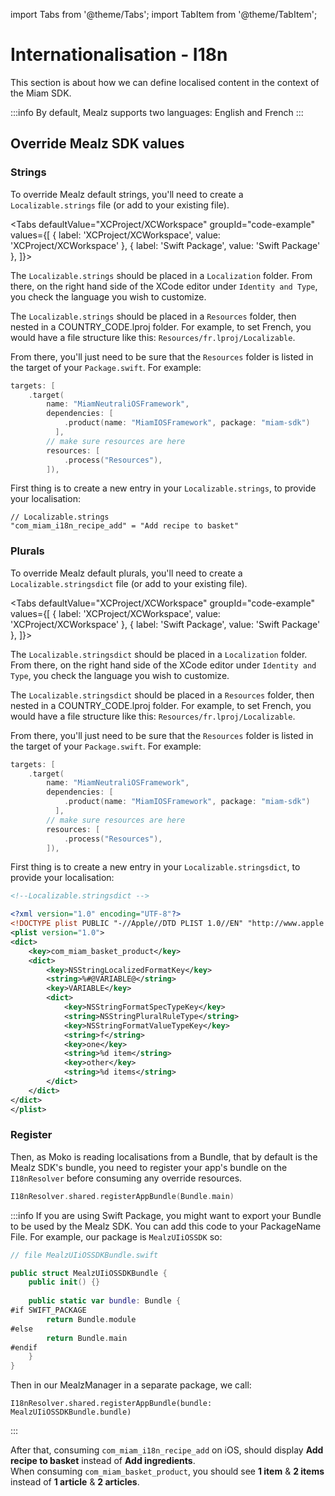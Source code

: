 import Tabs from '@theme/Tabs';
import TabItem from '@theme/TabItem';

# Internationalisation - I18n

This section is about how we can define localised content in the context of the Miam SDK.

:::info
By default, Mealz supports two languages: English and French
:::

## Override Mealz SDK values

### Strings

To override Mealz default strings, you'll need to create a `Localizable.strings` file (or add to your existing file).

<Tabs
defaultValue="XCProject/XCWorkspace"
groupId="code-example"
values={[
{ label: 'XCProject/XCWorkspace', value: 'XCProject/XCWorkspace' },
{ label: 'Swift Package', value: 'Swift Package' },
]}>

<TabItem value="XCProject/XCWorkspace">

The `Localizable.strings` should be placed in a `Localization` folder.
From there, on the right hand side of the XCode editor under `Identity and Type`, you check the language you wish to customize.

</TabItem>
<TabItem value="Swift Package">

The `Localizable.strings` should be placed in a `Resources` folder, then nested in a COUNTRY_CODE.lproj folder.
For example, to set French, you would have a file structure like this: `Resources/fr.lproj/Localizable`.

From there, you'll just need to be sure that the `Resources` folder is listed in the target of your `Package.swift`.
For example:
```swift
targets: [
    .target(
        name: "MiamNeutraliOSFramework",
        dependencies: [
            .product(name: "MiamIOSFramework", package: "miam-sdk")
          ],
        // make sure resources are here
        resources: [
            .process("Resources"),
        ]),
```

</TabItem>
</Tabs>

First thing is to create a new entry in your `Localizable.strings`, to provide your localisation:

```text
// Localizable.strings
"com_miam_i18n_recipe_add" = "Add recipe to basket"
```

### Plurals

To override Mealz default plurals, you'll need to create a `Localizable.stringsdict` file (or add to your existing file).

<Tabs
defaultValue="XCProject/XCWorkspace"
groupId="code-example"
values={[
{ label: 'XCProject/XCWorkspace', value: 'XCProject/XCWorkspace' },
{ label: 'Swift Package', value: 'Swift Package' },
]}>

<TabItem value="XCProject/XCWorkspace">

The `Localizable.stringsdict` should be placed in a `Localization` folder.
From there, on the right hand side of the XCode editor under `Identity and Type`, you check the language you wish to customize.

</TabItem>
<TabItem value="Swift Package">

The `Localizable.stringsdict` should be placed in a `Resources` folder, then nested in a COUNTRY_CODE.lproj folder.
For example, to set French, you would have a file structure like this: `Resources/fr.lproj/Localizable`.

From there, you'll just need to be sure that the `Resources` folder is listed in the target of your `Package.swift`.
For example:
```swift
targets: [
    .target(
        name: "MiamNeutraliOSFramework",
        dependencies: [
            .product(name: "MiamIOSFramework", package: "miam-sdk")
          ],
        // make sure resources are here
        resources: [
            .process("Resources"),
        ]),
```

</TabItem>
</Tabs>

First thing is to create a new entry in your `Localizable.stringsdict`, to provide your localisation:

```xml
<!--Localizable.stringsdict -->

<?xml version="1.0" encoding="UTF-8"?>
<!DOCTYPE plist PUBLIC "-//Apple//DTD PLIST 1.0//EN" "http://www.apple.com/DTDs/PropertyList-1.0.dtd">
<plist version="1.0">
<dict>
    <key>com_miam_basket_product</key>
    <dict>
        <key>NSStringLocalizedFormatKey</key>
        <string>%#@VARIABLE@</string>
        <key>VARIABLE</key>
        <dict>
            <key>NSStringFormatSpecTypeKey</key>
            <string>NSStringPluralRuleType</string>
            <key>NSStringFormatValueTypeKey</key>
            <string>f</string>
            <key>one</key>
            <string>%d item</string>
            <key>other</key>
            <string>%d items</string>
        </dict>
    </dict>
</dict>
</plist>
```

### Register

Then, as Moko is reading localisations from a Bundle, that by default is the Mealz SDK's bundle, you need to register your app's bundle on the `I18nResolver` before consuming any override resources.

```swift
I18nResolver.shared.registerAppBundle(Bundle.main)
```

:::info
If you are using Swift Package, you might want to export your Bundle to be used by the Mealz SDK. 
You can add this code to your PackageName File. 
For example, our package is `MealzUIiOSSDK` so:
```swift
// file MealzUIiOSSDKBundle.swift

public struct MealzUIiOSSDKBundle {    
    public init() {}
    
    public static var bundle: Bundle {
#if SWIFT_PACKAGE
        return Bundle.module
#else
        return Bundle.main
#endif
    }
}
```

Then in our MealzManager in a separate package, we call:

```
I18nResolver.shared.registerAppBundle(bundle: MealzUIiOSSDKBundle.bundle)
```
:::

After that, consuming `com_miam_i18n_recipe_add` on iOS, should display **Add recipe to basket** instead of **Add ingredients**.  
When consuming `com_miam_basket_product`, you should see **1 item** & **2 items** instead of **1 article** & **2 articles**.   
